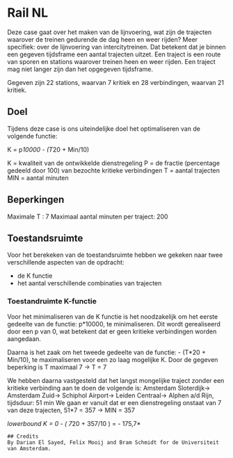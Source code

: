 # Rail NL

Deze case gaat over het maken van de lijnvoering, wat zijn de trajecten waarover de treinen gedurende de dag heen en weer rijden? 
Meer specifiek: over de lijnvoering van intercitytreinen. Dat betekent dat je binnen een gegeven tijdsframe een aantal trajecten uitzet. 
Een traject is een route van sporen en stations waarover treinen heen en weer rijden. 
Een traject mag niet langer zijn dan het opgegeven tijdsframe. 

Gegeven zijn 22 stations, waarvan 7 kritiek en 28 verbindingen, waarvan 21 kritiek. 

## Doel

Tijdens deze case is ons uiteindelijke doel het optimaliseren van de volgende functie:

K = p*10000 - (T*20 + Min/10)

K = kwaliteit van de ontwikkelde dienstregeling
P = de fractie (percentage gedeeld door 100) van bezochte kritieke verbindingen
T = aantal trajecten
MIN = aantal minuten

## Beperkingen 

Maximale T : 7
Maximaal aantal minuten per traject: 200

## Toestandsruimte

Voor het berekeken van de toestandsruimte hebben we gekeken naar twee verschillende aspecten van de opdracht:
- de K functie
- het aantal verschillende combinaties van trajecten

### Toestandruimte K-functie

Voor het minimaliseren van de K functie is het noodzakelijk om het eerste gedeelte van de functie: p*10000, te minimaliseren. 
Dit wordt gerealiseerd door een p van 0, wat betekent dat er geen kritieke verbindingen worden aangedaan. 

Daarna is het zaak om het tweede gedeelte van de functie: - (T*20 + Min/10), te maximaliseren voor een zo laag mogelijke K.
Door de gegeven beperking is T maximaal 7 -> T = 7

We hebben daarna vastgesteld dat het langst mongelijke traject zonder een kritieke verbinding aan te doen de volgende is:
Amsterdam Sloterdijk-> Amsterdam Zuid-> Schiphol Airport-> Leiden Centraal-> Alphen a/d Rijn, tijdsduur: 51 min
We gaan er vanuit dat er een dienstregeling onstaat van 7 van deze trajecten, 51*7 = 357 -> MIN = 357

*lowerbound K = 0 - ( 7*20 + 357/10 ) = - 175,7*



```
## Credits
By Darian El Sayed, Felix Mooij and Bram Schmidt for de Universiteit van Amsterdam.
